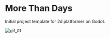 # More Than Days

Initial project template for 2d platformer on Godot.

![gif_01](https://github.com/jayypluss/MoreThanDays/assets/17395606/c8bb7146-1229-402c-af20-de7b2a9aeafd)
